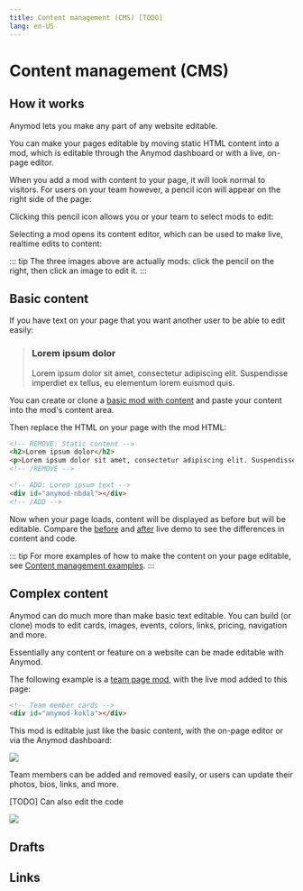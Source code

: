 ```yaml
---
title: Content management (CMS) [TODO]
lang: en-US
---
```


# Content management (CMS)

## How it works

Anymod lets you make any part of any website editable.

You can make your pages editable by moving static HTML content into a mod, which is editable through the Anymod dashboard or with a live, on-page editor.

When you add a mod with content to your page, it will look normal to visitors. For users on your team however, a pencil icon will appear on the right side of the page:

<!-- [Sandbox] Image CMS-01 -->
<mod mod-key="bbdbd"/>

Clicking this pencil icon allows you or your team to select mods to edit:

<!-- [Sandbox] Image CMS-02 -->
<mod mod-key="rbnba"/>

Selecting a mod opens its content editor, which can be used to make live, realtime edits to content:

<!-- [Sandbox] Image CMS-03 -->
<mod mod-key="ooloa"/>

::: tip
The three images above are actually mods: click the pencil <sandbox-launcher/> on the right, then click an image to edit it.
:::

## Basic content

If you have text on your page that you want another user to be able to edit easily:

<blockquote style="color:#333">
  <h3>Lorem ipsum dolor</h3>
  <p>
    Lorem ipsum dolor sit amet, consectetur adipiscing elit. Suspendisse imperdiet ex tellus, eu elementum lorem euismod quis.
  </p>
</blockquote>

You can create or clone a [basic mod with content](https://anymod.com/mod/nbdal/content) and paste your content into the mod's content area.

Then replace the HTML on your page with the mod HTML:

```html
<!-- REMOVE: Static content -->
<h2>Lorem ipsum dolor</h2>
<p>Lorem ipsum dolor sit amet, consectetur adipiscing elit. Suspendisse imperdiet ex tellus, eu elementum lorem euismod quis.</p>
<!-- /REMOVE -->

<!-- ADD: Lorem ipsum text -->
<div id="anymod-nbdal"></div>
<!-- /ADD -->
```

Now when your page loads, content will be displayed as before but will be editable.  Compare the [before](/live-demos/cms-before.html) and [after](/live-demos/cms-after.html) live demo to see the differences in content and code.

::: tip
For more examples of how to make the content on your page editable, see [Content management examples](/examples/#content-management).
:::

## Complex content

Anymod can do much more than make basic text editable. You can build (or clone) mods to edit cards, images, events, colors, links, pricing, navigation and more.

Essentially any content or feature on a website can be made editable with Anymod.

The following example is a [team page mod](https://anymod.com/mod/kokla), with the live mod added to this page:

```html
<!-- Team member cards -->
<div id="anymod-kokla"></div>
```

<mod mod-key="kokla"/>

This mod is editable just like the basic content, with the on-page editor or via the Anymod dashboard:

<img src="https://res.cloudinary.com/component/image/upload/v1537498106/cms-06_q3oyyo.png">

Team members can be added and removed easily, or users can update their photos, bios, links, and more.

[TODO] Can also edit the code

<img src="https://res.cloudinary.com/component/image/upload/v1537498566/cms-07_qgxqlu.png">

## Drafts

## Links